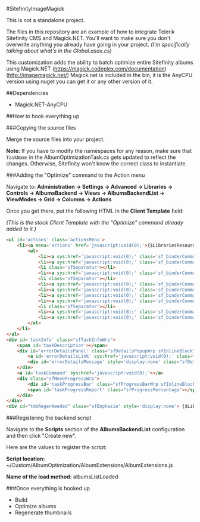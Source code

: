 #SitefinityImageMagick

This is not a standalone project.

The files in this repository are an example of how to integrate Telerik Sitefinity CMS and Magick.NET. You'll want to make sure you don't overwrite anything you already have going in your project. _(I'm specifically talking about what's in the Global.asax.cs)_

This customization adds the ability to batch optimize entire Sitefinity albums using Magick.NET (https://magick.codeplex.com/documentation)(http://imagemagick.net/)
Magick.net is included in the bin, it is the AnyCPU version using nuget you can get it or any other version of it.

##Dependencies

* Magick.NET-AnyCPU


##How to hook everything up

###Copying the source files

Merge the source files into your project.

**Note:** If you have to modify the namespaces for any reason, make sure that `TaskName` in the AlbumOptimizationTask.cs gets updated to reflect the changes. Otherwise, Sitefinity won't know the correct class to instantiate.

###Adding the "Optimize" command to the Action menu

Navigate to:
**Administration -> Settings -> Advanced -> Libraries -> Controls -> AlbumsBackend -> Views -> AlbumsBackendList -> ViewModes -> Grid -> Columns -> Actions**

Once you get there, put the following HTML in the **Client Template** field:

_(This is the stock Client Template with the "Optimize" command already added to it.)_

```HTML
<ul id='actions' class='actionsMenu'>
	<li><a menu='actions' href='javascript:void(0);'>{$LibrariesResources,Actions$}</a>
		<ul>
			<li><a sys:href='javascript:void(0);' class='sf_binderCommand_delete sfDeleteItm'>{$LibrariesResources, Delete$}</a></li>
			<li><a sys:href='javascript:void(0);' class='sf_binderCommand_moveToSingle'>{$LibrariesResources, MoveTo$}</a></li>
			<li class='sfSeparator'></li>
			<li><a sys:href='javascript:void(0);' class='sf_binderCommand_optimize'>Optimize</a></li>
			<li class='sfSeparator'></li>
			<li><a sys:href='javascript:void(0);' class='sf_binderCommand_relocateLibrary'>{$LibrariesResources, RelocateLibrary$}</a></li>
			<li><a sys:href='javascript:void(0);' class='sf_binderCommand_transferLibrary'>{$LibrariesResources, TransferLibrary$}</a></li>
			<li><a sys:href='javascript:void(0);' class='sf_binderCommand_thumbnailSettings'>{$LibrariesResources, ThumbnailSettings$}</a></li>
			<li><a sys:href='javascript:void(0);' class='sf_binderCommand_regenerateThumbnails'>{$LibrariesResources, RegenerateThumbnails$}</a></li>
			<li class='sfSeparator'></li>
			<li><a sys:href='javascript:void(0);' class='sf_binderCommand_permissions'>{$LibrariesResources, SetPermissions$}</a></li>
			<li><a sys:href='javascript:void(0);' class='sf_binderCommand_edit'>{$LibrariesResources, EditProperties$}</a></li>
		</ul>
	</li>
</ul>
<div id='taskInfo' class="sfTaskInfoWrp">
	<span id='taskDescription'></span>
	<div id='errorDetailsPanel' class="sfDetailsPopupWrp sfInlineBlock" style='display:none'>
		<a id='errorDetailsLink' sys:href='javascript:void(0);' class="sfMoreDetails">{$Labels, Details$}</a>
		<div id='errorDetailsMessage' style='display:none' class="sfDetailsPopup sfFailDetails"></div>
	</div>
	<a id='taskCommand' sys:href='javascript:void(0);'></a>
	<div class="sfMoveProgressWrp">
		<div id='taskProgressBar' class="sfProgressBarWrp sfInlineBlock"></div>
		<span id='taskProgressReport' class="sfProgressPercentage"></span>
	</div>
</div>
<div id="tmbRegenNeeded" class="sfEmphazie" style='display:none'> {$LibrariesResources, ThumbnailsNeedRegeneration$}</div>
```

###Registering the backend script

Navigate to the **Scripts** section of the **AlbumsBackendList** configuration and then click "Create new".

Here are the values to register the script:

**Script location:** ~/Custom/AlbumOptimization/AlbumExtensions/AlbumExtensions.js

**Name of the load method:** albumsListLoaded


###Once everything is hooked up
* Build
* Optimize albums
* Regenerate thumbnails
